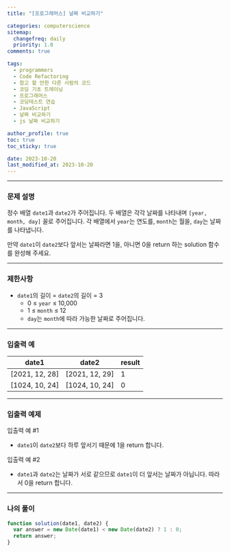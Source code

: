 ```yaml
---
title: "[프로그래머스] 날짜 비교하기"

categories: computerscience
sitemap:
  changefreq: daily
  priority: 1.0
comments: true

tags:
  - programmers
  - Code Refactoring
  - 참고 할 만한 다른 사람의 코드
  - 코딩 기초 트레이닝
  - 프로그래머스
  - 코딩테스트 연습
  - JavaScript
  - 날짜 비교하기
  - js 날짜 비교하기

author_profile: true
toc: true
toc_sticky: true

date: 2023-10-20
last_modified_at: 2023-10-20
---
```


---

### 문제 설명

정수 배열 `date1`과 `date2`가 주어집니다. 두 배열은 각각 날짜를 나타내며 `[year, month, day]` 꼴로 주어집니다. 각 배열에서 `year`는 연도를, `month`는 월을, `day`는 날짜를 나타냅니다.

만약 `date1`이 `date2`보다 앞서는 날짜라면 1을, 아니면 0을 return 하는 solution 함수를 완성해 주세요.

---

### 제한사항

- `date1`의 길이 = `date2`의 길이 = 3
  - 0 ≤ `year` ≤ 10,000
  - 1 ≤ `month` ≤ 12
  - `day`는 `month`에 따라 가능한 날짜로 주어집니다.

---

### 입출력 예

| date1          | date2          | result |
| -------------- | -------------- | ------ |
| [2021, 12, 28] | [2021, 12, 29] | 1      |
| [1024, 10, 24] | [1024, 10, 24] | 0      |

---

### 입출력 예제

입출력 예 #1

- `date1`이 `date2`보다 하루 앞서기 때문에 1을 return 합니다.

입출력 예 #2

- `date1`과 `date2`는 날짜가 서로 같으므로 `date1`이 더 앞서는 날짜가 아닙니다. 따라서 0을 return 합니다.

---

### 나의 풀이

```jsx
function solution(date1, date2) {
  var answer = new Date(date1) < new Date(date2) ? 1 : 0;
  return answer;
}
```
